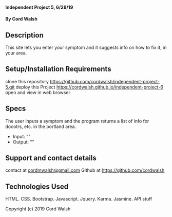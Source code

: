 
#### Independent Project 5, 6/28/19

#### By Cord Walsh

## Description

This site lets you enter your symptom and it suggests info on how to fix it, in your area.

## Setup/Installation Requirements
clone this repository https://github.com/cordwalsh/independent-project-5.git
deploy this Project https://cordwalsh.github.io/independent-project-6 open and view in web browser

## Specs

The user inputs a symptom and the program returns a list of info for docotrs, etc. in the portland area.

- Input: ""
- Output: ""

## Support and contact details

contact at cordmwalsh@gmail.com
Github at https://github.com/cordwalsh

## Technologies Used



HTML. CSS. Bootstrap. Javascript. Jquery. Karma. Jasmine. API stuff

Copyright (c) 2019 Cord Walsh
